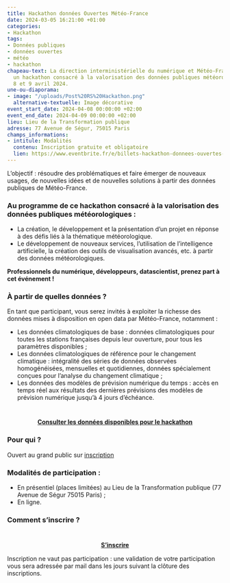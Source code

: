```yaml
---
title: Hackathon données Ouvertes Météo-France
date: 2024-03-05 16:21:00 +01:00
categories:
- Hackathon
tags:
- Données publiques
- données ouvertes
- météo
- hackathon
chapeau-text: La direction interministérielle du numérique et Météo-France organisent
  un hackathon consacré à la valorisation des données publiques météorologiques les
  8 et 9 avril 2024.
une-ou-diaporama:
- image: "/uploads/Post%20RS%20Hackathon.png"
  alternative-textuelle: Image décorative
event_start_date: 2024-04-08 00:00:00 +02:00
event_end_date: 2024-04-09 00:00:00 +02:00
lieu: Lieu de la Transformation publique
adresse: 77 Avenue de Ségur, 75015 Paris
champs_informations:
- intitule: Modalités
  contenu: Inscription gratuite et obligatoire
  lien: https://www.eventbrite.fr/e/billets-hackathon-donnees-ouvertes-meteo-france-836005554117
---
```


L’objectif : résoudre des problématiques et faire émerger de nouveaux usages, de nouvelles idées et de nouvelles solutions à partir des données publiques de Météo-France.

### Au programme de ce hackathon consacré à la valorisation des données publiques météorologiques :

* La création, le développement et la présentation d’un projet en réponse à des défis liés à la thématique météorologique.
* Le développement de nouveaux services, l’utilisation de l’intelligence artificielle, la création des outils de visualisation avancés, etc. à partir des données météorologiques.

**Professionnels du numérique, développeurs, datascientist, prenez part à cet événement !**

### À partir de quelles données ?
En tant que participant, vous serez invités à exploiter la richesse des données mises à disposition en open data par Météo-France, notamment :
* Les données climatologiques de base : données climatologiques pour toutes les stations françaises depuis leur ouverture, pour tous les paramètres disponibles ;
* Les données climatologiques de référence pour le changement climatique : intégralité des séries de données observées homogénéisées, mensuelles et quotidiennes, données spécialement conçues pour l’analyse du changement climatique ;
* Les données des modèles de prévision numérique du temps : accès en temps réel aux résultats des dernières prévisions des modèles de prévision numérique jusqu’à 4 jours d’échéance.

<div align="center" style="margin-bottom: 15px; margin-top: 40px"><a href="https://meteo.data.gouv.fr/" class="button" title="Consulter les données disponibles pour le hackathon - Lien externe"><b>Consulter les données disponibles pour le hackathon</b></a></div>

### Pour qui ?
Ouvert au grand public sur [inscription](https://www.eventbrite.fr/e/billets-hackathon-donnees-ouvertes-meteo-france-836005554117) 

### Modalités de participation : 
* En présentiel (places limitées) au Lieu de la Transformation publique (77 Avenue de Ségur 75015 Paris) ;
* En ligne.

### Comment s’inscrire ?

<div align="center" style="margin-bottom: 15px; margin-top: 40px"><a href="https://www.eventbrite.fr/e/billets-hackathon-donnees-ouvertes-meteo-france-836005554117" class="button" title="S’inscrire  - Lien externe"><b>S’inscrire </b></a></div>


Inscription ne vaut pas participation : une validation de votre participation vous sera adressée par mail dans les jours suivant la clôture des inscriptions.
